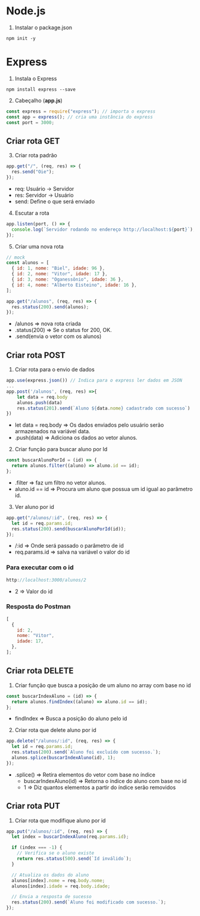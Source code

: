 # Node.js

1. Instalar o package.json

```
npm init -y
```

# Express

1. Instala o Express

```
npm install express --save
```

2. Cabeçalho (**app.js**)

```js
const express = require("express"); // importa o express
const app = express(); // cria uma instância do express
const port = 3000;
```

## Criar rota GET

3. Criar rota padrão

```js
app.get("/", (req, res) => {
  res.send("Oie");
});
```

- req: Usuário -> Servidor
- res: Servidor -> Usuário
- send: Define o que será enviado

4. Escutar a rota

```js
app.listen(port, () => {
  console.log(`Servidor rodando no endereço http://localhost:${port}`);
});
```

5. Criar uma nova rota

```js
// mock
const alunos = [
  { id: 1, nome: "Biel", idade: 96 },
  { id: 2, nome: "Vitor", idade: 17 },
  { id: 3, nome: "Oganessônio", idade: 36 },
  { id: 4, nome: "Alberto Eisteino", idade: 16 },
];

app.get("/alunos", (req, res) => {
  res.status(200).send(alunos);
});
```

- /alunos => nova rota criada
- .status(200) => Se o status for 200, OK.
- .send(envia o vetor com os alunos)

## Criar rota POST

1. Criar rota para o envio de dados

```js
app.use(express.json()) // Indica para o express ler dados em JSON
...
app.post('/alunos', (req, res) =>{
    let data = req.body
    alunos.push(data)
    res.status(201).send(`Aluno ${data.nome} cadastrado com sucesso`)
})
```

- let data = req.body => Os dados enviados pelo usuário serão armazenados na variável data.
- .push(data) => Adiciona os dados ao vetor alunos.

2. Criar função para buscar aluno por Id

```js
const buscarAlunoPorId = (id) => {
  return alunos.filter((aluno) => aluno.id == id);
};
```

- .filter => faz um filtro no vetor alunos.
- aluno.id == id => Procura um aluno que possua um id igual ao parâmetro id.

3. Ver aluno por id

```js
app.get("/alunos/:id", (req, res) => {
  let id = req.params.id;
  res.status(200).send(buscarAlunoPorId(id));
});
```

- /:id => Onde será passado o parâmetro de id
- req.params.id => salva na variável o valor do id

### Para executar com o id

```js
http://localhost:3000/alunos/2
```
- 2 => Valor do id

### Resposta do Postman

```js
[
  {
    id: 2,
    nome: "Vitor",
    idade: 17,
  },
];
```

## Criar rota DELETE

1. Criar função que busca a posição de um aluno no array com base no id

```js
const buscarIndexAluno = (id) => {
  return alunos.findIndex((aluno) => aluno.id == id);
};
```

- findIndex => Busca a posição do aluno pelo id

2. Criar rota que delete aluno por id

```js
app.delete("/alunos/:id", (req, res) => {
  let id = req.params.id;
  res.status(200).send(`Aluno foi excluído com sucesso.`);
  alunos.splice(buscarIndexAluno(id), 1);
});
```

- .splice() => Retira elementos do vetor com base no índice
  - buscarIndexAluno(id) => Retorna o índice do aluno com base no id
  - 1 => Diz quantos elementos a partir do índice serão removidos

## Criar rota PUT

1. Criar rota que modifique aluno por id

```js
app.put("/alunos/:id", (req, res) => {
  let index = buscarIndexAluno(req.params.id);

  if (index === -1) {
    // Verifica se o aluno existe
    return res.status(500).send(`Id inválido`);
  }

  // Atualiza os dados do aluno
  alunos[index].nome = req.body.nome;
  alunos[index].idade = req.body.idade;

  // Envia a resposta de sucesso
  res.status(200).send(`Aluno foi modificado com sucesso.`);
});
```
